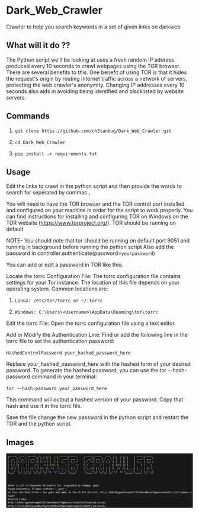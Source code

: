 # Dark_Web_Crawler
Crawler to help you search keywords in a set of given links on darkweb

## What will it do ??
The Python script we'll be looking at uses a fresh random IP address produced every 10 seconds to crawl webpages using the TOR browser. There are several benefits to this. One benefit of using TOR is that it hides the request's origin by routing internet traffic across a network of servers, protecting the web crawler's anonymity. Changing IP addresses every 10 seconds also aids in avoiding being identified and blacklisted by website servers.

## Commands

1. `git clone https://github.com/ch3tanbug/Dark_Web_Crawler.git`

2. `cd Dark_Web_Crawler`

3. `pip install -r requirements.txt`

## Usage
Edit the links to crawl in the python script and then provide the words to search for seperated by commas `,` 

You will need to have the TOR browser and the TOR control port installed and configured on your machine in order for the script to work properly. You can find instructions for installing and configuring TOR on Windows on the TOR website (https://www.torproject.org/). TOR should be running on default

NOTE- You should note that tor should be running on default port 9051 and running in background before running the python script 
Also add the password in controller.authenticate(password=`yourpassword`)

You can add or edit a password in TOR like this:

Locate the torrc Configuration File:
The torrc configuration file contains settings for your Tor instance. The location of this file depends on your operating system. Common locations are:

1. `Linux: /etc/tor/torrc or ~/.torrc`

2. `Windows: C:\Users\<Username>\AppData\Roaming\tor\torrc`

Edit the torrc File:
Open the torrc configuration file using a text editor.

Add or Modify the Authentication Line:
Find or add the following line in the torrc file to set the authentication password:

`HashedControlPassword your_hashed_password_here`

Replace your_hashed_password_here with the hashed form of your desired password. To generate the hashed password, you can use the tor --hash-password command in your terminal:

`tor --hash-password your_password_here`

This command will output a hashed version of your password. Copy that hash and use it in the torrc file.

Save the file change the new password in the python script and restart the TOR and the python script.

## Images
![Alt text](https://github.com/ch3tanbug/Dark_Web_Crawler/blob/main/darkweb.PNG)


